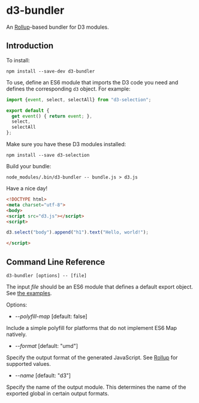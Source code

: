 # d3-bundler

An [Rollup](https://github.com/rollup/rollup)-based bundler for D3 modules.

## Introduction

To install:

```
npm install --save-dev d3-bundler
```

To use, define an ES6 module that imports the D3 code you need and defines the
corresponding `d3` object. For example:

```js
import {event, select, selectAll} from "d3-selection";

export default {
  get event() { return event; },
  select,
  selectAll
};
```

Make sure you have these D3 modules installed:

```
npm install --save d3-selection
```

Build your bundle:

```
node_modules/.bin/d3-bundler -- bundle.js > d3.js
```

Have a nice day!

```html
<!DOCTYPE html>
<meta charset="utf-8">
<body>
<script src="d3.js"></script>
<script>

d3.select("body").append("h1").text("Hello, world!");

</script>
```

## Command Line Reference

```
d3-bundler [options] -- [file]
```

The input *file* should be an ES6 module that defines a default export object. See [the examples](https://github.com/d3/d3-bundler/tree/master/example).

Options:

* <i>--polyfill-map</i> [default: false]

Include a simple polyfill for platforms that do not implement ES6 Map natively.

* <i>--format</i> [default: "umd"]

Specify the output format of the generated JavaScript. See [Rollup](https://github.com/rollup/rollup#api) for supported values.

* <i>--name</i> [default: "d3"]

Specify the name of the output module. This determines the name of the exported global in certain output formats.
